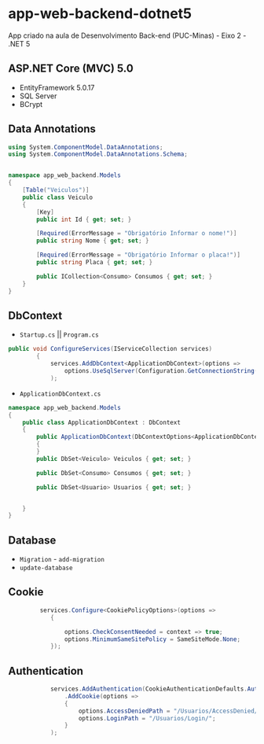 # app-web-backend-dotnet5
App criado na aula de Desenvolvimento Back-end (PUC-Minas) - Eixo 2 - .NET 5

## ASP.NET Core (MVC) 5.0
- EntityFramework 5.0.17
- SQL Server
- BCrypt

## Data Annotations
```csharp
using System.ComponentModel.DataAnnotations;
using System.ComponentModel.DataAnnotations.Schema;


namespace app_web_backend.Models
{
    [Table("Veiculos")]
    public class Veiculo
    {
        [Key]
        public int Id { get; set; }

        [Required(ErrorMessage = "Obrigatório Informar o nome!")]
        public string Nome { get; set; }

        [Required(ErrorMessage = "Obrigatório Informar o placa!")]
        public string Placa { get; set; }

        public ICollection<Consumo> Consumos { get; set; }
    }
}
```

## DbContext

- `Startup.cs` || `Program.cs`
```csharp
public void ConfigureServices(IServiceCollection services)
        {
            services.AddDbContext<ApplicationDbContext>(options =>
                options.UseSqlServer(Configuration.GetConnectionString("DefaultConnection"))
            );
```
- `ApplicationDbContext.cs`
```csharp
namespace app_web_backend.Models
{
    public class ApplicationDbContext : DbContext
    {
        public ApplicationDbContext(DbContextOptions<ApplicationDbContext> options) : base(options)
        {
        }
        public DbSet<Veiculo> Veiculos { get; set; }

        public DbSet<Consumo> Consumos { get; set; }

        public DbSet<Usuario> Usuarios { get; set; }


    }
}
```

## Database

- `Migration` - `add-migration`
- `update-database`

## Cookie
```csharp
         services.Configure<CookiePolicyOptions>(options =>
            {

                options.CheckConsentNeeded = context => true;
                options.MinimumSameSitePolicy = SameSiteMode.None;
            });
```
## Authentication
```csharp
            services.AddAuthentication(CookieAuthenticationDefaults.AuthenticationScheme)
                .AddCookie(options =>
                {
                    options.AccessDeniedPath = "/Usuarios/AccessDenied/";
                    options.LoginPath = "/Usuarios/Login/";
                }
            );

 ```
